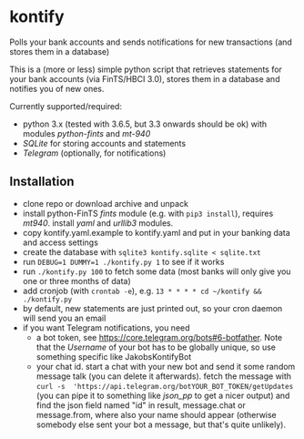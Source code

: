 # kontify
Polls your bank accounts and sends notifications for new transactions (and stores them in a database)

This is a (more or less) simple python script that retrieves statements for your bank accounts (via FinTS/HBCI 3.0), stores them in a database and notifies you of new ones.

Currently supported/required:
- python 3.x (tested with 3.6.5, but 3.3 onwards should be ok) with modules _python-fints_ and _mt-940_
- *SQLite* for storing accounts and statements
- *Telegram* (optionally, for notifications)

## Installation

- clone repo or download archive and unpack
- install python-FinTS _fints_ module (e.g. with `pip3 install`), requires _mt940_. install _yaml_ and _urllib3_ modules.
- copy kontify.yaml.example to kontify.yaml and put in your banking data and access settings
- create the database with `sqlite3 kontify.sqlite < sqlite.txt`
- run `DEBUG=1 DUMMY=1 ./kontify.py 1` to see if it works
- run `./kontify.py 100` to fetch some data (most banks will only give you one or three months of data)
- add cronjob (with `crontab -e`), e.g. `13 * * * * cd ~/kontify && ./kontify.py`
- by default, new statements are just printed out, so your cron daemon will send you an email
- if you want Telegram notifications, you need 
   - a bot token, see https://core.telegram.org/bots#6-botfather. Note that the _Username_ of your bot has to be globally unique, so use something specific like JakobsKontifyBot
   - your chat id. start a chat with your new bot and send it some random message talk (you can delete it afterwards). fetch the message with `curl -s  'https://api.telegram.org/botYOUR_BOT_TOKEN/getUpdates` (you can pipe it to something like _json_pp_ to get a nicer output) and find the json field named "id" in result, message.chat or message.from, where also your name should appear (otherwise somebody else sent your bot a message, but that's quite unlikely).
